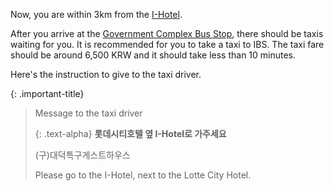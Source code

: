 ---
---
Now, you are within 3km from the [I-Hotel](https://www.i-hotel.co.kr).

After you arrive at the [Government Complex Bus Stop](https://naver.me/GlVC83eN), there should be taxis waiting for you. It is recommended for you to take a taxi to IBS. The taxi fare should be around 6,500 KRW and it should take less than 10 minutes.


Here's the instruction to give to the taxi driver. 

{: .important-title}
> Message to the taxi driver
> 
> {: .text-alpha}
> **롯데시티호텔 옆 I-Hotel로 가주세요**
>
> (구)대덕특구게스트하우스
> 
> Please go to the I-Hotel, next to the Lotte City Hotel.


